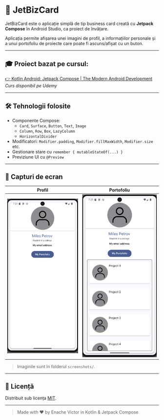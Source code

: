 # 📇 JetBizCard

JetBizCard este o aplicație simplă de tip business card creată cu **Jetpack Compose** în Android Studio, ca proiect de învățare.

Aplicația permite afișarea unei imagini de profil, a informațiilor personale și a unui portofoliu de proiecte care poate fi ascuns/afișat cu un buton.

---

## 🎓 Proiect bazat pe cursul:

[👉 Kotlin Android: Jetpack Compose | The Modern Android Development](https://www.udemy.com/course/kotling-android-jetpack-compose-/learn/lecture/29297360#overview)  
_Curs disponibil pe Udemy_

---

## 🛠️ Tehnologii folosite

- Componente Compose:
  - `Card`, `Surface`, `Button`, `Text`, `Image`
  - `Column`, `Row`, `Box`, `LazyColumn`
  - `HorizontalDivider`
- Modificatori: `Modifier.padding`, `Modifier.fillMaxWidth`, `Modifier.size` etc.
- Gestionare stare cu `remember { mutableStateOf(...) }`
- Previziune UI cu `@Preview`

---

## 📱 Capturi de ecran

| Profil | Portofoliu |
|--------|------------|
| ![Profile](screenshots/profile.png) | ![Portfolio](screenshots/portofolio.png) |

> Imaginile sunt în folderul `screenshots/`.

---

## 📄 Licență

Distribuit sub licența [MIT](LICENSE).

---

> Made with ❤️ by Enache Victor in Kotlin & Jetpack Compose